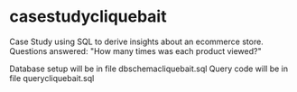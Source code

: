 # casestudycliquebait
Case Study using SQL to derive insights about an ecommerce store.
Questions answered:
"How many times was each product viewed?"

Database setup will be in file dbschemacliquebait.sql
Query code will be in file querycliquebait.sql
